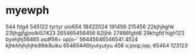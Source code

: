 # myewph
544
fdg4
545122
tyrtyr
uio654
18422024
191456
215456
22kjhjkghk
23ljhgjfgjoolkl57423
265465456456
62ljhk
27486fght6
29khgfd
high123
byehjhj56465
asdf56+
op[o-'
56445646546541
4524
kjhkhhjhjhjhk89ik8uiku
65465446tyutyutyu
456
o;poip;iop;
65464
123123

